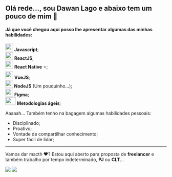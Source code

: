 ## Olá rede..., sou <strong>Dawan Lago</strong> e abaixo tem um pouco de mim 👋

#### Já que você chegou aqui posso lhe apresentar algumas das minhas habilidades:

<img src="https://cdn.jsdelivr.net/gh/devicons/devicon/icons/javascript/javascript-original.svg" width=24 height=24/> <strong>Javascript</strong>;<br />
<img src="https://cdn.jsdelivr.net/gh/devicons/devicon/icons/react/react-original-wordmark.svg" width=24 height=24/> <strong>ReactJS</strong>;<br />
<img src="https://cdn.jsdelivr.net/gh/devicons/devicon/icons/react/react-original.svg" width=24 height=24/> <strong>React Native</strong> ⭐;<br />
<img src="https://cdn.jsdelivr.net/gh/devicons/devicon/icons/vuejs/vuejs-original.svg" width=24 height=24/> <strong>VueJS</strong>;<br />
<img src="https://cdn.jsdelivr.net/gh/devicons/devicon/icons/nodejs/nodejs-original.svg" width=24 height=24/><strong> NodeJS</strong> (Um pouquinho...);<br />
<img src="https://cdn.jsdelivr.net/gh/devicons/devicon/icons/figma/figma-original.svg" width=24 height=24/> <strong>Figma</strong>;<br />
<img src="https://solutionmarketing.files.wordpress.com/2013/05/agile.png?w=290&h=214" width=32 height=24/> <strong>Metodologias ágeis</strong>;<br />

Aaaaah... Também tenho na bagagem algumas habilidades pessoais:

- Disciplinado;
- Proativo;
- Vontade de compartilhar conhecimento;
- Super fácil de lidar;

<hr style="border: 2px; border-color: '#333'">

Vamos dar macth ❤? Estou aqui aberto para proposta de <strong>freelancer</strong> e também trabalho por tempo indeterminado, <strong>PJ</strong> ou <strong>CLT</strong>...

<a href="https://www.linkedin.com/in/dawanlago/" target="_blank"><img src="https://img.shields.io/badge/LinkedIn-0077B5?style=for-the-badge&logo=linkedin&logoColor=white"/></a>
<a href="https://api.whatsapp.com/send?phone=5573988936370&text=Ol%C3%A1%2C%20Dawan!%20Tudo%20bem%3F%20Cheguei%20at%C3%A9%20voc%C3%AA%20pelo%20GitHub..." target="_blank"><img src="https://img.shields.io/badge/WhatsApp-25D366?style=for-the-badge&logo=whatsapp&logoColor=white" /></a>

